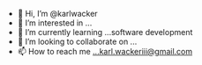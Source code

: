 - 👋 Hi, I’m @karlwacker
- 👀 I’m interested in ...
- 🌱 I’m currently learning ...software development
- 💞️ I’m looking to collaborate on ...
- 📫 How to reach me ...karl.wackeriii@gmail.com

<!---
karlwacker/karlwacker is a ✨ special ✨ repository because its `README.md` (this file) appears on your GitHub profile.
You can click the Preview link to take a look at your changes.
--->
